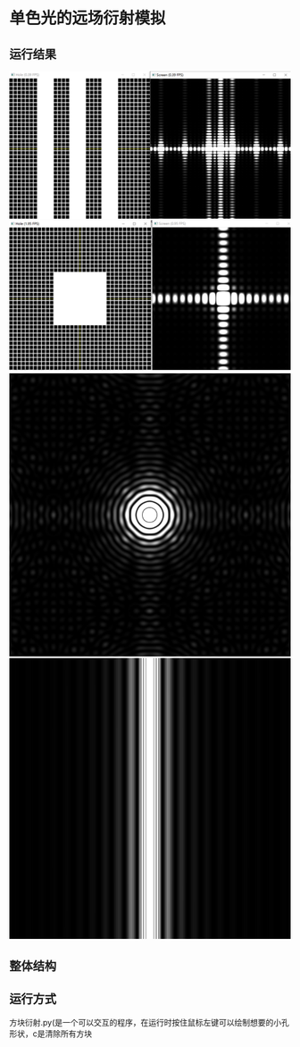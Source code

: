# 单色光的远场衍射模拟

## 运行结果
![demo](./pictures/相干.png)
![demo](./pictures/方块.png)
![demo](./pictures/艾里斑.png)
![demo](./pictures/非相干.png)
## 整体结构

## 运行方式
方块衍射.py(是一个可以交互的程序，在运行时按住鼠标左键可以绘制想要的小孔形状，c是清除所有方块

